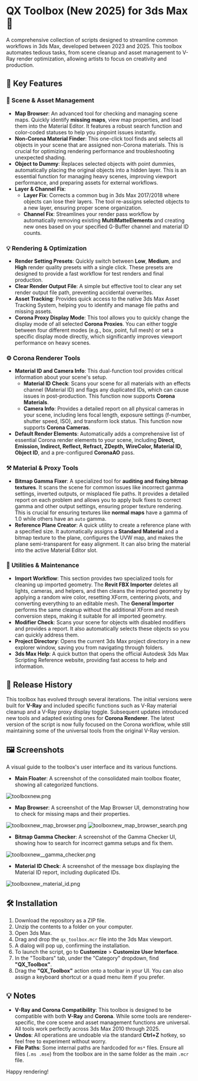 # QX Toolbox (New 2025) for 3ds Max 🎨

A comprehensive collection of scripts designed to streamline common workflows in 3ds Max, developed between 2023 and 2025. This toolbox automates tedious tasks, from scene cleanup and asset management to V-Ray render optimization, allowing artists to focus on creativity and production.

## 🚀 Key Features

### 🔧 Scene & Asset Management

* **Map Browser**: An advanced tool for checking and managing scene maps. Quickly identify **missing maps**, view map properties, and load them into the Material Editor. It features a robust search function and color-coded statuses to help you pinpoint issues instantly. 
* **Non-Corona Material Finder**: This one-click tool finds and selects all objects in your scene that are assigned non-Corona materials. This is crucial for optimizing rendering performance and troubleshooting unexpected shading.
* **Object to Dummy**: Replaces selected objects with point dummies, automatically placing the original objects into a hidden layer. This is an essential function for managing heavy scenes, improving viewport performance, and preparing assets for external workflows.
* **Layer & Channel Fix**:
    * **Layer Fix**: Corrects a common bug in 3ds Max 2017/2018 where objects can lose their layers. The tool re-assigns selected objects to a new layer, ensuring proper scene organization.
    * **Channel Fix**: Streamlines your render pass workflow by automatically removing existing **MultiMatteElements** and creating new ones based on your specified G-Buffer channel and material ID counts.

### 💡 Rendering & Optimization

* **Render Setting Presets**: Quickly switch between **Low**, **Medium**, and **High** render quality presets with a single click. These presets are designed to provide a fast workflow for test renders and final production.
* **Clear Render Output File**: A simple but effective tool to clear any set render output file path, preventing accidental overwrites.
* **Asset Tracking**: Provides quick access to the native 3ds Max Asset Tracking System, helping you to identify and manage file paths and missing assets.
* **Corona Proxy Display Mode**: This tool allows you to quickly change the display mode of all selected **Corona Proxies**. You can either toggle between four different modes (e.g., box, point, full mesh) or set a specific display mode directly, which significantly improves viewport performance on heavy scenes.

### ⚙️ Corona Renderer Tools

* **Material ID and Camera Info**: This dual-function tool provides critical information about your scene's setup.
    * **Material ID Check**: Scans your scene for all materials with an effects channel (Material ID) and flags any duplicated IDs, which can cause issues in post-production. This function now supports **Corona Materials**.
    * **Camera Info**: Provides a detailed report on all physical cameras in your scene, including lens focal length, exposure settings (f-number, shutter speed, ISO), and transform lock status. This function now supports **Corona Cameras**.
* **Default Render Elements**: Automatically adds a comprehensive list of essential Corona render elements to your scene, including **Direct, Emission, Indirect, Reflect, Refract, ZDepth, WireColor, Material ID, Object ID**, and a pre-configured **CoronaAO** pass.

### ⚒️ Material & Proxy Tools

* **Bitmap Gamma Fixer**: A specialized tool for **auditing and fixing bitmap textures**. It scans the scene for common issues like incorrect gamma settings, inverted outputs, or misplaced file paths. It provides a detailed report on each problem and allows you to apply bulk fixes to correct gamma and other output settings, ensuring proper texture rendering. This is crucial for ensuring textures like **normal maps** have a gamma of 1.0 while others have an `auto` gamma.
* **Reference Plane Creator**: A quick utility to create a reference plane with a specified size. It automatically assigns a **Standard Material** and a bitmap texture to the plane, configures the UVW map, and makes the plane semi-transparent for easy alignment. It can also bring the material into the active Material Editor slot.

### 🔎 Utilities & Maintenance

* **Import Workflow**: This section provides two specialized tools for cleaning up imported geometry. The **Revit FBX Importer** deletes all lights, cameras, and helpers, and then cleans the imported geometry by applying a random wire color, resetting XForm, centering pivots, and converting everything to an editable mesh. The **General Importer** performs the same cleanup without the additional XForm and mesh conversion steps, making it suitable for all imported geometry.
* **Modifier Check**: Scans your scene for objects with disabled modifiers and provides a report. It also automatically selects these objects so you can quickly address them.
* **Project Directory**: Opens the current 3ds Max project directory in a new explorer window, saving you from navigating through folders.
* **3ds Max Help**: A quick button that opens the official Autodesk 3ds Max Scripting Reference website, providing fast access to help and information.

## 📅 Release History

This toolbox has evolved through several iterations. The initial versions were built for **V-Ray** and included specific functions such as V-Ray material cleanup and a V-Ray proxy display toggle. Subsequent updates introduced new tools and adapted existing ones for **Corona Renderer**. The latest version of the script is now fully focused on the Corona workflow, while still maintaining some of the universal tools from the original V-Ray version.

## 🖼️ Screenshots

A visual guide to the toolbox's user interface and its various functions.

* **Main Floater**: A screenshot of the consolidated main toolbox floater, showing all categorized functions.

![toolboxnew.png](toolboxnew.png)

* **Map Browser**: A screenshot of the Map Browser UI, demonstrating how to check for missing maps and their properties.

![toolboxnew_map_browser.png](toolboxnew_map_browser.png)
![toolboxnew_map_browser_search.png](toolboxnew_map_browser_search.png)

* **Bitmap Gamma Checker**: A screenshot of the Gamma Checker UI, showing how to search for incorrect gamma setups and fix them.

![toolboxnew__gamma_checker.png](toolboxnew_gamma_checker.png)

* **Material ID Check**: A screenshot of the message box displaying the Material ID report, including duplicated IDs.

![toolboxnew_material_id.png](toolboxnew_material_id.png)

## 🛠️ Installation

1.  Download the repository as a ZIP file.
2.  Unzip the contents to a folder on your computer.
3.  Open 3ds Max.
4.  Drag and drop the `qx_toolbox.mcr` file into the 3ds Max viewport.
5.  A dialog will pop up, confirming the installation.
6.  To launch the script, go to **Customize** > **Customize User Interface**.
7.  In the "Toolbars" tab, under the "Category" dropdown, find **"QX_Toolbox"**.
8.  Drag the **"QX_Toolbox"** action onto a toolbar in your UI. You can also assign a keyboard shortcut or a quad menu item if you prefer.

## 💡 Notes

* **V-Ray and Corona Compatibility**: This toolbox is designed to be compatible with both **V-Ray** and **Corona**. While some tools are renderer-specific, the core scene and asset management functions are universal. All tools work perfectly across 3ds Max 2010 through 2025.
* **Undos**: All operations are undoable via the standard **Ctrl+Z** hotkey, so feel free to experiment without worry.
* **File Paths**: Some internal paths are hardcoded for `ms*` files. Ensure all files (`.ms .mse`) from the toolbox are in the same folder as the main `.mcr` file.

Happy rendering!

